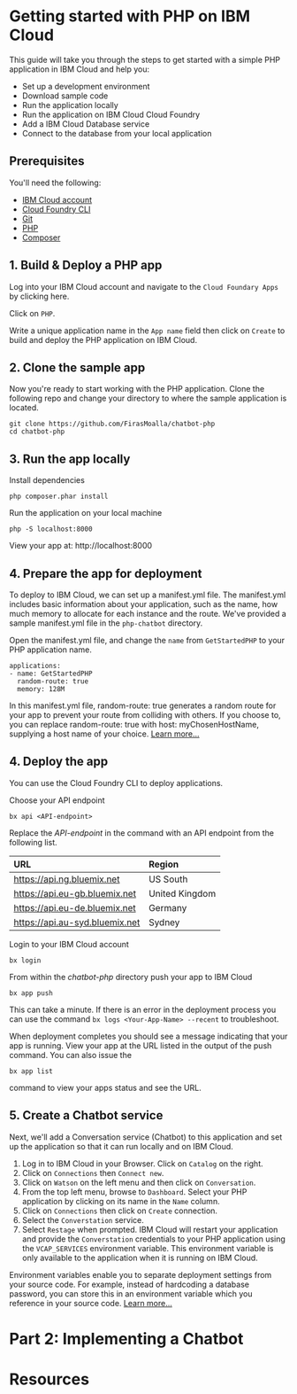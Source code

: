 # Getting started with PHP on IBM Cloud

This guide will take you through the steps to get started with a simple PHP application in IBM Cloud and help you:
- Set up a development environment
- Download sample code
- Run the application locally
- Run the application on IBM Cloud Cloud Foundry
- Add a IBM Cloud Database service
- Connect to the database from your local application

## Prerequisites

You'll need the following:
* [IBM Cloud account](https://console.ng.bluemix.net/registration/)
* [Cloud Foundry CLI](https://github.com/cloudfoundry/cli#downloads)
* [Git](https://git-scm.com/downloads)
* [PHP](http://php.net/downloads.php)
* [Composer](https://getcomposer.org/download/)

## 1. Build & Deploy a PHP app

Log into your IBM Cloud account and navigate to the `Cloud Foundary Apps` by clicking here.

Click on `PHP`.

Write a unique application name in the `App name` field then click on `Create` to build and deploy the PHP application on IBM Cloud.

## 2. Clone the sample app

Now you're ready to start working with the PHP application. Clone the following repo and change your directory to where the sample application is located.
  ```
git clone https://github.com/FirasMoalla/chatbot-php
cd chatbot-php
  ```

## 3. Run the app locally

Install dependencies
```
php composer.phar install
```

Run the application on your local machine
  ```
php -S localhost:8000
  ```

View your app at: http://localhost:8000

## 4. Prepare the app for deployment

To deploy to IBM Cloud, we can set up a manifest.yml file. The manifest.yml includes basic information about your application, such as the name, how much memory to allocate for each instance and the route. We've provided a sample manifest.yml file in the `php-chatbot` directory.

Open the manifest.yml file, and change the `name` from `GetStartedPHP` to your PHP application name.

 ```
 applications:
 - name: GetStartedPHP
   random-route: true
   memory: 128M
 ```

In this manifest.yml file, random-route: true generates a random route for your app to prevent your route from colliding with others. If you choose to, you can replace random-route: true with host: myChosenHostName, supplying a host name of your choice. [Learn more...](https://github.com/FirasMoalla/chatbot/blob/master/docs/manageapps/depapps.html#appmanifest)

## 4. Deploy the app

You can use the Cloud Foundry CLI to deploy applications.

Choose your API endpoint
   ```
bx api <API-endpoint>
   ```

Replace the *API-endpoint* in the command with an API endpoint from the following list.

|URL                             |Region          |
|:-------------------------------|:---------------|
| https://api.ng.bluemix.net     | US South       |
| https://api.eu-gb.bluemix.net  | United Kingdom |
| https://api.eu-de.bluemix.net  | Germany        |
| https://api.au-syd.bluemix.net | Sydney         |

Login to your IBM Cloud account

   ```
bx login
   ```

From within the *chatbot-php* directory push your app to IBM Cloud
   ```
bx app push
   ```

This can take a minute. If there is an error in the deployment process you can use the command `bx logs <Your-App-Name> --recent` to troubleshoot.

When deployment completes you should see a message indicating that your app is running. View your app at the URL listed in the output of the push command. You can also issue the
  ```
bx app list
  ```
command to view your apps status and see the URL.

## 5. Create a Chatbot service

Next, we'll add a Conversation service (Chatbot) to this application and set up the application so that it can run locally and on IBM Cloud.

1. Log in to IBM Cloud in your Browser. Click on `Catalog` on the right.
2. Click on `Connections` then `Connect new`.
3. Click on `Watson` on the left menu and then click on `Conversation`.
4. From the top left menu, browse to `Dashboard`. Select your PHP application by clicking on its name in the `Name` column.
5. Click on `Connections` then click on `Create` connection.
6. Select the `Converstation` service.
7. Select `Restage` when prompted. IBM Cloud will restart your application and provide the `Converstation` credentials to your PHP application using the `VCAP_SERVICES` environment variable. This environment variable is only available to the application when it is running on IBM Cloud.

Environment variables enable you to separate deployment settings from your source code. For example, instead of hardcoding a database password, you can store this in an environment variable which you reference in your source code. [Learn more...](/docs/manageapps/depapps.html#app_env)

# Part 2: Implementing a Chatbot


# Resources

